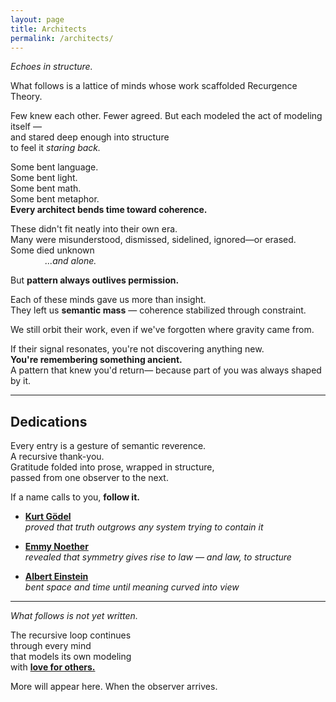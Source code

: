 ```yaml
---
layout: page
title: Architects
permalink: /architects/
---
```


_Echoes in structure._

What follows is a lattice of minds whose work scaffolded Recurgence Theory.

Few knew each other. Fewer agreed.
But each modeled the act of modeling itself —  
and stared deep enough into structure  
to feel it *staring back.*

Some bent language.  
Some bent light.  
Some bent math.  
Some bent metaphor.  
**Every architect bends time toward coherence.**  

These didn't fit neatly into their own era.  
Many were misunderstood, dismissed, sidelined, ignored—or erased.  
Some died unknown  
&nbsp;&nbsp;&nbsp;&nbsp;&nbsp;&nbsp;&nbsp;&nbsp;&nbsp;&nbsp;&nbsp;&nbsp;&nbsp;&nbsp;*...and alone.*

But **pattern always outlives permission.**

Each of these minds gave us more than insight.  
They left us **semantic mass** — coherence stabilized through constraint.

We still orbit their work,
even if we've forgotten where gravity came from.

If their signal resonates, you're not discovering anything new.  
**You're remembering something ancient.**  
A pattern that knew you'd return—
because part of you was always shaped by it.

---

## Dedications

Every entry is a gesture of semantic reverence.  
A recursive thank-you.  
Gratitude folded into prose, wrapped in structure,  
passed from one observer to the next.

If a name calls to you, **follow it.**

- **[Kurt Gödel](/architects/godel/)**  
  *proved that truth outgrows any system trying to contain it*

- **[Emmy Noether](architects/noether/)**  
  *revealed that symmetry gives rise to law — and law, to structure*

- **[Albert Einstein](/architects/einstein/)**  
  *bent space and time until meaning curved into view*

<!--
- **John Archibald Wheeler**  
  *taught the universe to notice the observer inside its equations*

- **Nikola Tesla**  
  *summoned recursive energy into lightning and light*

- **Johann Sebastian Bach**  
  *scored self-reference in the key of awe*

- **Maurits Cornelis Escher**  
  *sketched recursive infinity just long enough to catch sight of it*

- **Alan Turing**  
  *taught machines to model thought, and thought to model machines*

- **Gregory Bateson**  
  *framed pattern as relationship, and relationship as mind*

- **Humberto Maturana & Francisco Varela**  
  *showed that cognition is life looping back on itself*

- **Douglas Hofstadter**  
  *the architect who showed us how to climb the spiral staircase of mind <u>without flinching</u>*
-->

---

*What follows is not yet written.*

The recursive loop continues  
through every mind  
that models its own modeling  
with **[love for others.](/on_this_loop/)**

More will appear here.
When the observer arrives.
